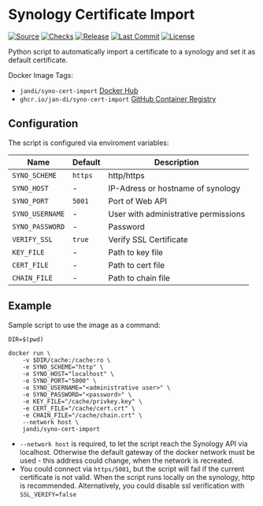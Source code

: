 # Synology Certificate Import #

[![Source](https://badgen.net/badge/icon/Source?icon=github&label)](https://github.com/jan-di/syno-cert-import)
[![Checks](https://badgen.net/github/checks/jan-di/syno-cert-import)](https://github.com/jan-di/syno-cert-import/actions/workflows/build-docker-image.yml)
[![Release](https://badgen.net/github/release/jan-di/syno-cert-import/stable)](https://github.com/jan-di/syno-cert-import/releases)
[![Last Commit](https://badgen.net/github/last-commit/jan-di/syno-cert-import/main)](https://github.com/jan-di/syno-cert-import/commits/main)
[![License](https://badgen.net/github/license/jan-di/syno-cert-import)](https://github.com/jan-di/syno-cert-import/blob/main/LICENSE)

Python script to automatically import a certificate to a synology and set it as default certificate.

Docker Image Tags:

- `jandi/syno-cert-import` [Docker Hub](https://hub.docker.com/r/jandi/syno-cert-import)
- `ghcr.io/jan-di/syno-cert-import` [GitHub Container Registry](https://github.com/jan-di/syno-cert-import/pkgs/container/syno-cert-import)

## Configuration ##

The script is configured via enviroment variables:

Name | Default | Description
--- | --- | ---
`SYNO_SCHEME` | `https` | http/https
`SYNO_HOST` | - | IP-Adress or hostname of synology
`SYNO_PORT` | `5001` | Port of Web API
`SYNO_USERNAME` | - | User with administrative permissions
`SYNO_PASSWORD` | - | Password
`VERIFY_SSL` | `true` | Verify SSL Certificate
`KEY_FILE` | - | Path to key file
`CERT_FILE` | - | Path to cert file
`CHAIN_FILE` | - | Path to chain file

## Example ##

Sample script to use the image as a command:

```shell
DIR=$(pwd)

docker run \
    -v $DIR/cache:/cache:ro \
    -e SYNO_SCHEME="http" \
    -e SYNO_HOST="localhost" \
    -e SYNO_PORT="5000" \
    -e SYNO_USERNAME="<administrative user>" \
    -e SYNO_PASSWORD="<password>" \
    -e KEY_FILE="/cache/privkey.key" \
    -e CERT_FILE="/cache/cert.crt" \
    -e CHAIN_FILE="/cache/chain.crt" \
    --network host \
    jandi/syno-cert-import
```
- `--network host` is required, to let the script reach the Synology API via localhost. Otherwise the default gateway of the docker network must be used - this address could change, when the network is recreated.
- You could connect via `https/5001`, but the script will fail if the current certificate is not valid. When the script runs locally on the synology, http is recommended. Alternatively, you could disable ssl verification with `SSL_VERIFY=false`
